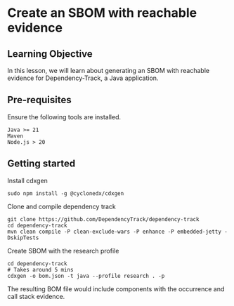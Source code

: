 # Create an SBOM with reachable evidence

## Learning Objective

In this lesson, we will learn about generating an SBOM with reachable evidence for Dependency-Track, a Java application.

## Pre-requisites

Ensure the following tools are installed.

```
Java >= 21
Maven
Node.js > 20
```

## Getting started

Install cdxgen

```shell
sudo npm install -g @cyclonedx/cdxgen
```

Clone and compile dependency track

```shell
git clone https://github.com/DependencyTrack/dependency-track
cd dependency-track
mvn clean compile -P clean-exclude-wars -P enhance -P embedded-jetty -DskipTests
```

Create SBOM with the research profile

```shell
cd dependency-track
# Takes around 5 mins
cdxgen -o bom.json -t java --profile research . -p
```

The resulting BOM file would include components with the occurrence and call stack evidence.
